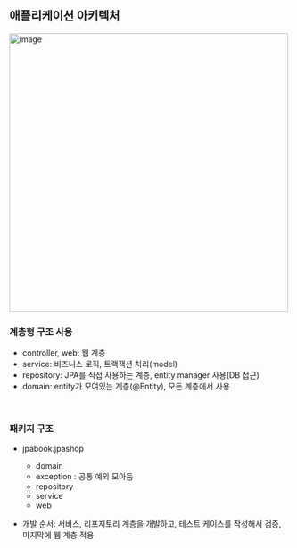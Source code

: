 ## 애플리케이션 아키텍처

<img width="500" alt="image" src="https://user-images.githubusercontent.com/81572478/210361428-feb08dca-f2c9-485c-b896-b9b350774975.png">

### 계층형 구조 사용
- controller, web: 웹 계층
- service: 비즈니스 로직, 트랙잭션 처리(model)
- repository: JPA를 직접 사용하는 계층, entity manager 사용(DB 접근)
- domain: entity가 모여있는 계층(@Entity), 모든 계층에서 사용

<br>

### 패키지 구조 
- jpabook.jpashop
    - domain
    - exception : 공통 예외 모아둠
    - repository
    - service
    - web

- 개발 순서: 서비스, 리포지토리 계층을 개발하고, 테스트 케이스를 작성해서 검증, 마지막에 웹 계층 적용